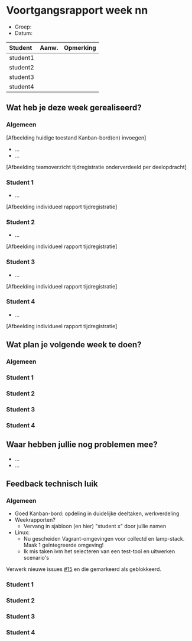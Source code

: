 # Voortgangsrapport week nn

* Groep:
* Datum:

| Student  | Aanw. | Opmerking |
| :---     | :---  | :---      |
| student1 |       |           |
| student2 |       |           |
| student3 |       |           |
| student4 |       |           |

## Wat heb je deze week gerealiseerd?

### Algemeen

[Afbeelding huidige toestand Kanban-bord(en) invoegen]

* ...
* ...

[Afbeelding teamoverzicht tijdregistratie onderverdeeld per deelopdracht]

### Student 1

* ...

[Afbeelding individueel rapport tijdregistratie]

### Student 2

* ...

[Afbeelding individueel rapport tijdregistratie]

### Student 3

* ...

[Afbeelding individueel rapport tijdregistratie]

### Student 4

* ...

[Afbeelding individueel rapport tijdregistratie]

## Wat plan je volgende week te doen?

### Algemeen
### Student 1
### Student 2
### Student 3
### Student 4

## Waar hebben jullie nog problemen mee?

* ...
* ...

## Feedback technisch luik

### Algemeen

* Goed Kanban-bord: opdeling in duidelijke deeltaken, werkverdeling
* Weekrapporten?
    * Vervang in sjabloon (en hier) "student x" door jullie namen
* Linux:
    * Nu gescheiden Vagrant-omgevingen voor collectd en lamp-stack. Maak 1 geïntegreerde omgeving!
    * Ik mis taken ivm het selecteren van een test-tool en uitwerken scenario's

Verwerk nieuwe issues [#15](https://huboard.com/HoGentTIN/ops3-g01/#/issues/111118691) en die gemarkeerd als geblokkeerd.

### Student 1
### Student 2
### Student 3
### Student 4



